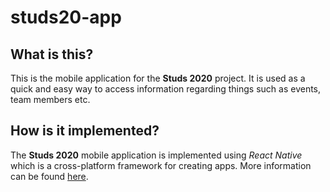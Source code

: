 # studs20-app

## What is this?

This is the mobile application for the **Studs 2020** project. It is used as a quick and easy way to access information regarding things such as events, team members etc.

## How is it implemented?

The **Studs 2020** mobile application is implemented using *React Native* which is a cross-platform framework for creating apps. More information can be found [here](https://facebook.github.io/react-native/).

